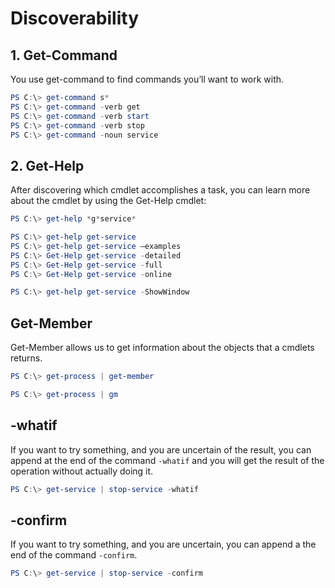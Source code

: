 # Discoverability

## 1. Get-Command

You use get-command to find commands you’ll want to work with.

```PowerShell
PS C:\> get-command s*
PS C:\> get-command -verb get
PS C:\> get-command -verb start
PS C:\> get-command -verb stop
PS C:\> get-command -noun service
```

## 2. Get-Help

After discovering which cmdlet accomplishes a task, you can learn more about the cmdlet by using the Get-Help cmdlet:

```PowerShell
PS C:\> get-help *g*service*

PS C:\> get-help get-service
PS C:\> get-help get-service –examples
PS C:\> Get-Help get-service -detailed
PS C:\> Get-Help get-service -full
PS C:\> Get-Help get-service -online

PS C:\> get-help get-service -ShowWindow
```

## Get-Member

Get-Member allows us to get information about the objects that a cmdlets returns.

```PowerShell
PS C:\> get-process | get-member

PS C:\> get-process | gm
```

## -whatif

If you want to try something, and you are uncertain of the result, you can append at the end of the command `-whatif` and you will get the result of the operation without actually doing it.

```powershell
PS C:\> get-service | stop-service -whatif
```

## -confirm

If you want to try something, and you are uncertain, you can append a the end of the command `-confirm`.

```powershell
PS C:\> get-service | stop-service -confirm
```